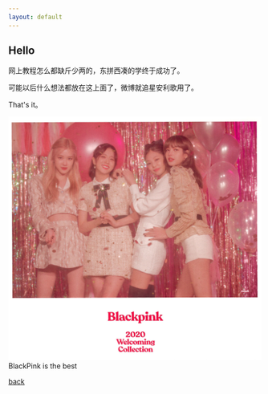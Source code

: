 ```yaml
---
layout: default
---
```


## Hello

网上教程怎么都缺斤少两的，东拼西凑的学终于成功了。

可能以后什么想法都放在这上面了，微博就追星安利歌用了。

That's it。

![blackpink](asset/img/下载.jpg)
BlackPink is the best

[back](./)
